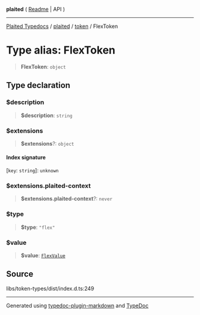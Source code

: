**plaited** ( [Readme](../../README.md) \| API )

***

[Plaited Typedocs](../../../modules.md) / [plaited](../../modules.md) / [token](../README.md) / FlexToken

# Type alias: FlexToken

> **FlexToken**: `object`

## Type declaration

### $description

> **$description**: `string`

### $extensions

> **$extensions**?: `object`

#### Index signature

 \[`key`: `string`\]: `unknown`

### $extensions.plaited-context

> **$extensions.plaited-context**?: `never`

### $type

> **$type**: `"flex"`

### $value

> **$value**: [`FlexValue`](FlexValue.md)

## Source

libs/token-types/dist/index.d.ts:249

***

Generated using [typedoc-plugin-markdown](https://www.npmjs.com/package/typedoc-plugin-markdown) and [TypeDoc](https://typedoc.org/)
